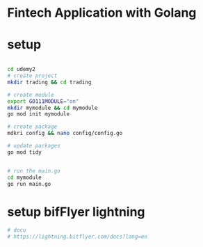# Fintech Application with Golang

# setup 
```bash

cd udemy2
# create project
mkdir trading && cd trading

# create module
export GO111MODULE="on"
mkdir mymodule && cd mymodule
go mod init mymodule

# create package
mdkri config && nano config/config.go

# update packages
go mod tidy


# run the main.go
cd mymodule
go run main.go
```

# setup bifFlyer lightning
```bash
# docu
# https://lightning.bitflyer.com/docs?lang=en


```
